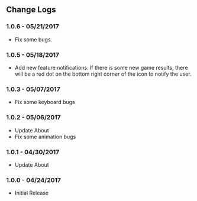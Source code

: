## Change Logs
### 1.0.6 - 05/21/2017

- Fix some bugs.

### 1.0.5 - 05/18/2017

- Add new feature:notifications. If there is some new game results, there will be a red dot on the bottom right corner of the icon to notify the user.

### 1.0.3 - 05/07/2017

- Fix some keyboard bugs

### 1.0.2 - 05/06/2017

- Update About
- Fix some animation bugs

### 1.0.1 - 04/30/2017

- Update About

### 1.0.0 - 04/24/2017

- Initial Release
